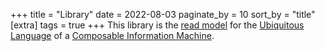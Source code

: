 +++
title = "Library"
date = 2022-08-03
paginate_by = 10
sort_by = "title"
[extra]
  tags = true
+++
This library is the [read model](/library/read-model) for the [Ubiquitous Language](/library/ubiquitous-language) of a [Composable Information Machine](/library/cim).

